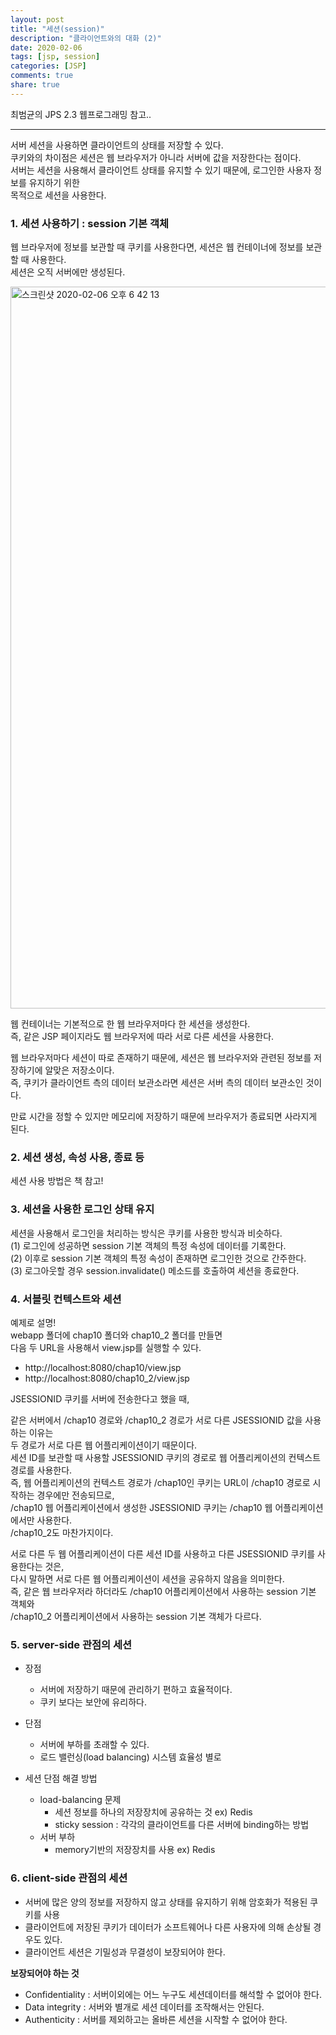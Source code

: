 ```yaml
---
layout: post
title: "세션(session)"  
description: "클라이언트와의 대화 (2)"
date: 2020-02-06
tags: [jsp, session]
categories: [JSP]
comments: true
share: true
---
```


최범균의 JPS 2.3 웹프로그래밍 참고.. 

---

서버 세션을 사용하면 클라이언트의 상태를 저장할 수 있다.    
쿠키와의 차이점은 세션은 웹 브라우저가 아니라 서버에 값을 저장한다는 점이다.   
서버는 세션을 사용해서 클라이언트 상태를 유지할 수 있기 때문에, 로그인한 사용자 정보를 유지하기 위한   
목적으로 세션을 사용한다.   

### 1. 세션 사용하기 : session 기본 객체   
웹 브라우저에 정보를 보관할 때 쿠키를 사용한다면, 세션은 웹 컨테이너에 정보를 보관할 때 사용한다.    
세션은 오직 서버에만 생성된다.   

<img width="1155" alt="스크린샷 2020-02-06 오후 6 42 13" src="https://user-images.githubusercontent.com/33855307/73924794-67eb4e00-4910-11ea-97d1-5e3c9fe4165a.png">

웹 컨테이너는 기본적으로 한 웹 브라우저마다 한 세션을 생성한다.   
즉, 같은 JSP 페이지라도 웹 브라우저에 따라 서로 다른 세션을 사용한다.   

웹 브라우저마다 세션이 따로 존재하기 때문에, 세션은 웹 브라우저와 관련된 정보를 저장하기에 알맞은 저장소이다.   
즉, 쿠키가 클라이언트 측의 데이터 보관소라면 세션은 서버 측의 데이터 보관소인 것이다.     

만료 시간을 정할 수 있지만 메모리에 저장하기 때문에 브라우저가 종료되면 사라지게 된다.     

### 2. 세션 생성, 속성 사용, 종료 등    
세션 사용 방법은 책 참고!   

### 3. 세션을 사용한 로그인 상태 유지   
세션을 사용해서 로그인을 처리하는 방식은 쿠키를 사용한 방식과 비슷하다.   
(1) 로그인에 성공하면 session 기본 객체의 특정 속성에 데이터를 기록한다.   
(2) 이후로 session 기본 객체의 특정 속성이 존재하면 로그인한 것으로 간주한다.   
(3) 로그아웃할 경우 session.invalidate() 메소드를 호출하여 세션을 종료한다.   

### 4. 서블릿 컨텍스트와 세션     
예제로 설명!   
webapp 폴더에 chap10 폴더와 chap10_2 폴더를 만들면   
다음 두 URL을 사용해서 view.jsp를 실행할 수 있다.  

- http://localhost:8080/chap10/view.jsp    
- http://localhost:8080/chap10_2/view.jsp    

JSESSIONID 쿠키를 서버에 전송한다고 했을 때,  

같은 서버에서 /chap10 경로와 /chap10_2 경로가 서로 다른 JSESSIONID 값을 사용하는 이유는   
두 경로가 서로 다른 웹 어플리케이션이기 때문이다.   
세션 ID를 보관할 때 사용할 JSESSIONID 쿠키의 경로로 웹 어플리케이션의 컨텍스트 경로를 사용한다.   
즉, 웹 어플리케이션의 컨텍스트 경로가 /chap10인 쿠키는 URL이 /chap10 경로로 시작하는 경우에만 전송되므로,   
/chap10 웹 어플리케이션에서 생성한 JSESSIONID 쿠키는 /chap10 웹 어플리케이션에서만 사용한다.     
/chap10_2도 마찬가지이다.   
  
서로 다른 두 웹 어플리케이션이 다른 세션 ID를 사용하고 다른 JSESSIONID 쿠키를 사용한다는 것은,       
다시 말하면 서로 다른 웹 어플리케이션이 세션을 공유하지 않음을 의미한다.       
즉, 같은 웹 브라우저라 하더라도 /chap10 어플리케이션에서 사용하는 session 기본 객체와     
/chap10_2 어플리케이션에서 사용하는 session 기본 객체가 다르다.   

### 5. server-side 관점의 세션   
- 장점  
    + 서버에 저장하기 때문에 관리하기 편하고 효율적이다.     
    + 쿠키 보다는 보안에 유리하다.  
    
- 단점   
    + 서버에 부하를 초래할 수 있다.    
    + 로드 밸런싱(load balancing) 시스템 효율성 별로     
    
- 세션 단점 해결 방법   
    + load-balancing 문제    
        * 세션 정보를 하나의 저장장치에 공유하는 것 ex) Redis    
        * sticky session : 각각의 클라이언트를 다른 서버에 binding하는 방법    
    + 서버 부하     
        * memory기반의 저장장치를 사용 ex) Redis   

### 6. client-side 관점의 세션    
- 서버에 많은 양의 정보를 저장하지 않고 상태를 유지하기 위해 암호화가 적용된 쿠키를 사용    
- 클라이언트에 저장된 쿠키가 데이터가 소프트웨어나 다른 사용자에 의해 손상될 경우도 있다.   
- 클라이언트 세션은 기밀성과 무결성이 보장되어야 한다.   

**보장되어야 하는 것**  
- Confidentiality : 서버이외에는 어느 누구도 세션데이터를 해석할 수 없어야 한다.   
- Data integrity : 서버와 별개로 세션 데이터를 조작해서는 안된다.   
- Authenticity : 서버를 제외하고는 올바른 세션을 시작할 수 없어야 한다.   

